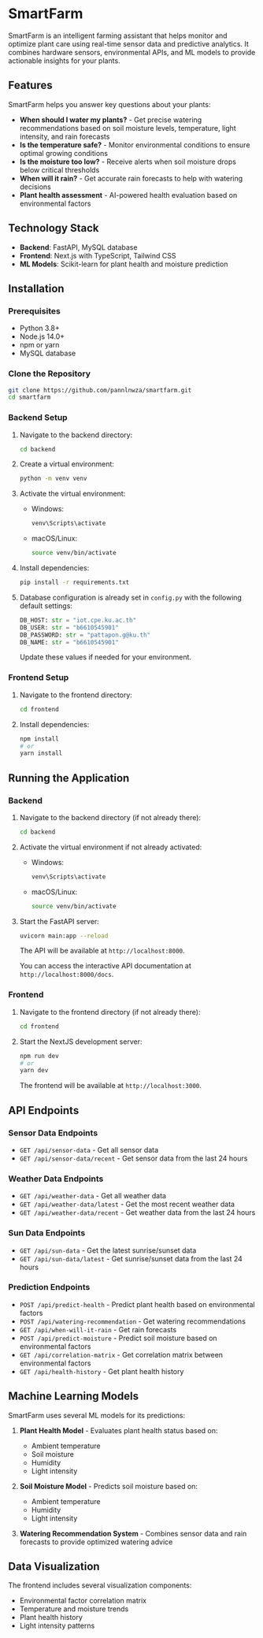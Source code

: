 # SmartFarm

SmartFarm is an intelligent farming assistant that helps monitor and optimize plant care using real-time sensor data and predictive analytics. It combines hardware sensors, environmental APIs, and ML models to provide actionable insights for your plants.

## Features

SmartFarm helps you answer key questions about your plants:

- **When should I water my plants?** - Get precise watering recommendations based on soil moisture levels, temperature, light intensity, and rain forecasts
- **Is the temperature safe?** - Monitor environmental conditions to ensure optimal growing conditions
- **Is the moisture too low?** - Receive alerts when soil moisture drops below critical thresholds
- **When will it rain?** - Get accurate rain forecasts to help with watering decisions
- **Plant health assessment** - AI-powered health evaluation based on environmental factors

## Technology Stack

- **Backend**: FastAPI, MySQL database
- **Frontend**: Next.js with TypeScript, Tailwind CSS
- **ML Models**: Scikit-learn for plant health and moisture prediction

## Installation

### Prerequisites

- Python 3.8+
- Node.js 14.0+
- npm or yarn
- MySQL database

### Clone the Repository

```bash
git clone https://github.com/pannlnwza/smartfarm.git
cd smartfarm
```

### Backend Setup

1. Navigate to the backend directory:
   ```bash
   cd backend
   ```

2. Create a virtual environment:
   ```bash
   python -m venv venv
   ```

3. Activate the virtual environment:
   - Windows:
     ```bash
     venv\Scripts\activate
     ```
   - macOS/Linux:
     ```bash
     source venv/bin/activate
     ```

4. Install dependencies:
   ```bash
   pip install -r requirements.txt
   ```

5. Database configuration is already set in `config.py` with the following default settings:
   ```python
   DB_HOST: str = "iot.cpe.ku.ac.th"
   DB_USER: str = "b6610545901"
   DB_PASSWORD: str = "pattapon.g@ku.th"
   DB_NAME: str = "b6610545901"
   ```
   Update these values if needed for your environment.

### Frontend Setup

1. Navigate to the frontend directory:
   ```bash
   cd frontend
   ```

2. Install dependencies:
   ```bash
   npm install
   # or
   yarn install
   ```

## Running the Application

### Backend

1. Navigate to the backend directory (if not already there):
   ```bash
   cd backend
   ```

2. Activate the virtual environment if not already activated:
   - Windows:
     ```bash
     venv\Scripts\activate
     ```
   - macOS/Linux:
     ```bash
     source venv/bin/activate
     ```

3. Start the FastAPI server:
   ```bash
   uvicorn main:app --reload
   ```

   The API will be available at `http://localhost:8000`.
   
   You can access the interactive API documentation at `http://localhost:8000/docs`.

### Frontend

1. Navigate to the frontend directory (if not already there):
   ```bash
   cd frontend
   ```

2. Start the NextJS development server:
   ```bash
   npm run dev
   # or
   yarn dev
   ```

   The frontend will be available at `http://localhost:3000`.

## API Endpoints

### Sensor Data Endpoints

- `GET /api/sensor-data` - Get all sensor data
- `GET /api/sensor-data/recent` - Get sensor data from the last 24 hours

### Weather Data Endpoints

- `GET /api/weather-data` - Get all weather data
- `GET /api/weather-data/latest` - Get the most recent weather data
- `GET /api/weather-data/recent` - Get weather data from the last 24 hours

### Sun Data Endpoints

- `GET /api/sun-data` - Get the latest sunrise/sunset data
- `GET /api/sun-data/latest` - Get sunrise/sunset data from the last 24 hours

### Prediction Endpoints

- `POST /api/predict-health` - Predict plant health based on environmental factors
- `POST /api/watering-recommendation` - Get watering recommendations
- `GET /api/when-will-it-rain` - Get rain forecasts
- `POST /api/predict-moisture` - Predict soil moisture based on environmental factors
- `GET /api/correlation-matrix` - Get correlation matrix between environmental factors
- `GET /api/health-history` - Get plant health history

## Machine Learning Models

SmartFarm uses several ML models for its predictions:

1. **Plant Health Model** - Evaluates plant health status based on:
   - Ambient temperature
   - Soil moisture
   - Humidity
   - Light intensity

2. **Soil Moisture Model** - Predicts soil moisture based on:
   - Ambient temperature
   - Humidity
   - Light intensity

3. **Watering Recommendation System** - Combines sensor data and rain forecasts to provide optimized watering advice

## Data Visualization

The frontend includes several visualization components:

- Environmental factor correlation matrix
- Temperature and moisture trends
- Plant health history
- Light intensity patterns

